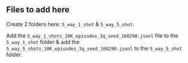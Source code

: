 ## Files to add here

Create 2 folders here: `5_way_1_shot` & `5_way_5_shot`.

Add the `5_way_1_shots_10K_episodes_3q_seed_160290.jsonl` file to the `5_way_1_shot` folder & add the  `5_way_5_shots_10K_episodes_3q_seed_160290.jsonl` to the `5_way_5_shot` folder.
